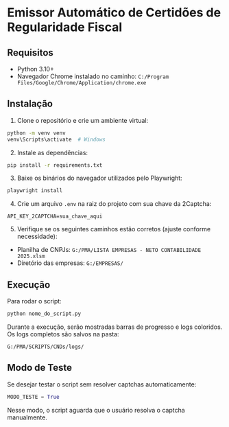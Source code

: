 # Emissor Automático de Certidões de Regularidade Fiscal
## Requisitos
- Python 3.10+
- Navegador Chrome instalado no caminho:
  `C:/Program Files/Google/Chrome/Application/chrome.exe`

## Instalação

1. Clone o repositório e crie um ambiente virtual:

```bash
python -m venv venv
venv\Scripts\activate  # Windows
```

2. Instale as dependências:

```bash
pip install -r requirements.txt
```

3. Baixe os binários do navegador utilizados pelo Playwright:

```bash
playwright install
```

4. Crie um arquivo `.env` na raiz do projeto com sua chave da 2Captcha:

```env
API_KEY_2CAPTCHA=sua_chave_aqui
```

5. Verifique se os seguintes caminhos estão corretos (ajuste conforme necessidade):
- Planilha de CNPJs: `G:/PMA/LISTA EMPRESAS - NETO CONTABILIDADE 2025.xlsm`
- Diretório das empresas: `G:/EMPRESAS/`

## Execução

Para rodar o script:

```bash
python nome_do_script.py
```

Durante a execução, serão mostradas barras de progresso e logs coloridos. Os logs completos são salvos na pasta:

```
G:/PMA/SCRIPTS/CNDs/logs/
```

## Modo de Teste
Se desejar testar o script sem resolver captchas automaticamente:

```python
MODO_TESTE = True
```

Nesse modo, o script aguarda que o usuário resolva o captcha manualmente.

